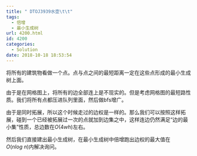 ```yaml
---
title: " DTOJ3939水壶\t\t"
tags:
  - 倍增
  - 最小生成树
url: 4200.html
id: 4200
categories:
  - Solution
date: 2018-10-18 18:53:54
---
```


将所有的建筑物看做一个点。点与点之间的最短距离一定在这些点形成的最小生成树上面。

由于是在网格图上，将所有的边全部连上是不现实的。但是考虑网格图的最短路性质。我们将所有点都压进队列里面，然后做bfs增广。

由于是同时拓展，所以这个时候走过的边权是一样的。那么我们可以按照这样拓展，碰到一个已经被拓展过一次的点就加到边集之中，这样连边仍然满足“边的最小集”性质，总边数在$O(4wh)$左右。

然后我们直接建出最小生成树，在最小生成树中倍增跑出边权的最大值在$O(n log \ n)$内解决询问。